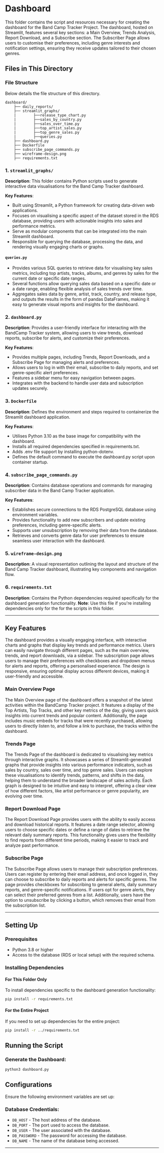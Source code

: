# Dashboard

This folder contains the script and resources necessary for creating the dashboard for the Band Camp Tracker Project. The dashboard, hosted on Streamlit, features several key sections: a Main Overview, Trends Analysis, Report Download, and a Subscribe section. The Subscriber Page allows users to customise their preferences, including genre interests and notification settings, ensuring they receive updates tailored to their chosen genres.

## Files in This Directory

### File Structure
Below details the file structure of this directory.
```
dashboard/ 
    ├── daily_reports/
    ├── streamlit_graphs/
    |        ├──release_type_chart.py
    |        ├──sales_by_country.py
    |        ├──sales_over_time.py
    |        ├──top_artist_sales.py
    |        ├──top_genre_sales.py
    |        ├──queries.py
    ├── dashboard.py
    ├── Dockerfile
    ├── subscribe_page_commands.py
    ├── wireframe-design.png
    ├── requirements.txt

```
### 1. `streamlit_graphs/`
**Description**: This folder contains Python scripts used to generate interactive data visualisations for the Band Camp Tracker dashboard. 

**Key Features**:
- Built using Streamlit, a Python framework for creating data-driven web applications. 
- Focuses on visualising a specific aspect of the dataset stored in the RDS database, providing users with actionable insights into sales and performance metrics. 
- Serve as modular components that can be integrated into the main Streamlit dashboard. 
- Responsible for querying the database, processing the data, and rendering visually engaging charts or graphs.
#### `queries.py`
- Provides various SQL queries to retrieve data for visualising key sales metrics, including top artists, tracks, albums, and genres by sales for the current date or specific date ranges.
- Several functions allow querying sales data based on a specific date or a date range, enabling flexible analysis of sales trends over time.
- Aggregates sales data by genre, artist, track, country, and release type, and outputs the results in the form of pandas DataFrames, making it easy to generate visual reports and insights for the dashboard.

### 2. `dashboard.py`
**Description**: Provides a user-friendly interface for interacting with the BandCamp Tracker system, allowing users to view trends, download reports, subscribe for alerts, and customize their preferences.

**Key Features**:
- Provides multiple pages, including Trends, Report Downloads, and a Subscribe Page for managing alerts and preferences.
- Allows users to log in with their email, subscribe to daily reports, and set genre-specific alert preferences.
- Features a sidebar menu for easy navigation between pages.
- Integrates with the backend to handle user data and subscription updates securely.

### 3. `Dockerfile`
**Description**: Defines the environment and steps required to containerize the Streamlit dashboard application.

**Key Features**:
- Utilises Python 3.10 as the base image for compatibility with the dashboard.
- Installs all required dependencies specified in requirements.txt.
- Adds .env file support by installing python-dotenv.
- Defines the default command to execute the dashboard.py script upon container startup.

### 4. `subscribe_page_commands.py`
**Description**: Contains database operations and commands for managing subscriber data in the Band Camp Tracker application.

**Key Features**:
- Establishes secure connections to the RDS PostgreSQL database using environment variables.
- Provides functionality to add new subscribers and update existing preferences, including genre-specific alerts.
- Supports user unsubscription by removing their data from the database.
- Retrieves and converts genre data for user preferences to ensure seamless user interaction with the dashboard.

### 5. `wireframe-design.png`
**Description**: A visual representation outlining the layout and structure of the Band Camp Tracker dashboard, illustrating key components and navigation flow.

### 6. `requirements.txt`
**Description**: Contains the Python dependencies required specifically for the dashboard generation functionality.
**Note**: Use this file if you're installing dependencies only for the for the scripts in this folder.

---

## Key Features
The dashboard provides a visually engaging interface, with interactive charts and graphs that display key trends and performance metrics. Users can easily navigate through different pages, such as the main overview, trends, and report downloads, via a sidebar. The subscription page allows users to manage their preferences with checkboxes and dropdown menus for alerts and reports, offering a personalised experience. The design is responsive, ensuring optimal display across different devices, making it user-friendly and accessible.

### Main Overview Page
The Main Overview page of the dashboard offers a snapshot of the latest activities within the BandCamp Tracker project. It features a display of the Top Artists, Top Tracks, and other key metrics of the day, giving users quick insights into current trends and popular content. 
Additionally, the page includes music embeds for tracks that were recently purchased, allowing users to directly listen to, and follow a link to purchase, the tracks within the dashboard. 
### Trends Page
The Trends Page of the dashboard is dedicated to visualising key metrics through interactive graphs. It showcases a series of Streamlit-generated graphs that provide insights into various performance indicators, such as sales by country, sales over time, and top genre sales. Users can explore these visualisations to identify trends, patterns, and shifts in the data, helping them to understand the broader landscape of sales activity. Each graph is designed to be intuitive and easy to interpret, offering a clear view of how different factors, like artist performance or genre popularity, are evolving over time.
### Report Download Page
The Report Download Page provides users with the ability to easily access and download historical reports. It features a date range selector, allowing users to choose specific dates or define a range of dates to retrieve the relevant daily summary reports. This functionality gives users the flexibility to find reports from different time periods, making it easier to track and analyze past performance.
### Subscribe Page
The Subscribe Page allows users to manage their subscription preferences. Users can register by entering their email address, and once logged in, they can choose to subscribe to daily reports and alerts for specific genres. The page provides checkboxes for subscribing to general alerts, daily summary reports, and genre-specific notifications. If users opt for genre alerts, they can select their preferred genres from a list. Additionally, users have the option to unsubscribe by clicking a button, which removes their email from the subscription list.

---

## Setting Up

### Prerequisites
- Python 3.8 or higher
- Access to the database (RDS or local setup) with the required schema.

### Installing Dependencies

#### For This Folder Only
To install dependencies specific to the dashboard generation functionality:
```bash
pip install -r requirements.txt
```

#### For the Entire Project
If you need to set up dependencies for the entire project:
```bash
pip install -r ../requirements.txt
```

## Running the Script

### Generate the Dashboard:
```bash
python3 dashboard.py
```

## Configurations

Ensure the following environment variables are set up:

### Database Credentials:
- `DB_HOST` - The host address of the database.
- `DB_PORT` - The port used to access the database.
- `DB_USER` - The user associated with the database.
- `DB_PASSWORD` -  The password for accessing the database.
- `DB_NAME` - The name of the database being accessed.

---
